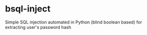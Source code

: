 # bsql-inject
Simple SQL injection automated in Python (blind boolean based) for extracting user's password hash
